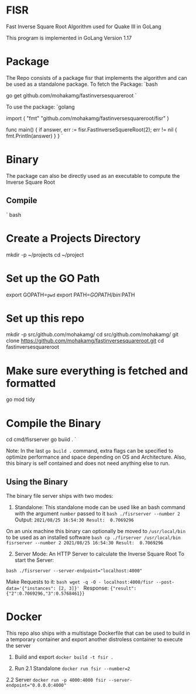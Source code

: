# FISR
Fast Inverse Square Root Algorithm used for Quake III in GoLang

This program is implemented in GoLang Version 1.17

# Package
The Repo consists of a package fisr that implements the algorithm and can
be used as a standalone package.
To fetch the Package:
`bash 

go get github.com/mohakamg/fastinversesquareroot
`

To use the package:
`golang

import (
	"fmt"
	"github.com/mohakamg/fastinversesquareroot/fisr"
)

func main() {
	if answer, err := fisr.FastInverseSquereRoot(2); err != nil {
		fmt.Println(answer)
	}
}
`

# Binary
The package can also be directly used as an executable to compute the Inverse Square Root

## Compile
`
bash

# Create a Projects Directory
mkdir -p ~/projects
cd ~/project

# Set up the GO Path
export GOPATH=`pwd`
export PATH=$GOPATH/bin:$PATH

# Set up this repo
mkdir -p src/github.com/mohakamg/
cd src/github.com/mohakamg/
git clone https://github.com/mohakamg/fastinversesquareroot.git
cd fastinversesquareroot

# Make sure everything is fetched and formatted
go mod tidy

# Compile the Binary
cd cmd/fisrserver
go buiid . 
`

Note: In the last `go build .` command, extra flags can be specified to optimize performance
and space depending on OS and Architecture. 
Also, this binary is self contained and does not need anything else to run.

## Using the Binary
The binary file server ships with two modes:
1. Standalone: This standalone mode can be used like an bash command with the argument `number` passed to it
`bash
./fisrserver --number 2
`
Output: `2021/08/25 16:54:30 Result:  0.7069296`

On an unix machine this binary can optionally be moved to `/usr/local/bin` to be used as an installed software
`bash
cp ./firserver /usr/local/bin
fisrserver --number 2
2021/08/25 16:54:30 Result:  0.7069296
`

2. Server Mode: An HTTP Server to calculate the Inverse Square Root
To start the Server:

`bash
./fisrserver --server-endpoint="localhost:4000"
`

Make Requests to it:
`bash
wget -q -O - localhost:4000/fisr --post-data='{"instances": [2, 3]}'
`
Response: `{"result":{"2":0.7069296,"3":0.5768461}}`

# Docker
This repo also ships with a multistage Dockerfile that can be used to build in a temporary container
and export another distroless container to execute the server

1. Build and export
`docker build -t fsir .`

2. Run
2.1 Standalone
`docker run fsir --number=2`

2.2 Server
`docker run -p 4000:4000 fsir --server-endpoint="0.0.0.0:4000"`
